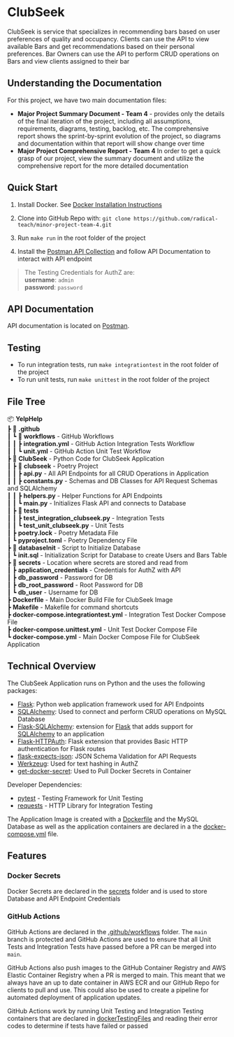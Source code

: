 
# ClubSeek
ClubSeek is service that specializes in recommending bars based on user preferences of quality and occupancy. Clients can use the API to view available Bars and get recommendations based on their personal preferences. Bar Owners can use the API to perform CRUD operations on Bars and view clients assigned to their bar

## Understanding the Documentation
For this project, we have two main documentation files: 
- **Major Project Summary Document - Team 4** - provides only the details of the final iteration of the project, including all assumptions, requirements, diagrams, testing, backlog, etc. The comprehensive report shows the sprint-by-sprint evolution of the project, so diagrams and documentation within that report will show change over time
- **Major Project Comprehensive Report - Team 4** In order to get a quick grasp of our project, view the summary document and utilize the comprehensive report for the more detailed documentation

## Quick Start
1. Install Docker. See [Docker Installation Instructions](https://docs.docker.com/get-docker/)

2. Clone into GitHub Repo with: 
```git clone https://github.com/radical-teach/minor-project-team-4.git```

3. Run `make run` in the root folder of the project
4. Install the [Postman API Collection](https://documenter.getpostman.com/view/16583544/UyrGBZmX) and follow API Documentation to interact with API endpoint

> The Testing Credentials for AuthZ are: <br>
> **username**: `admin`<br>
> **password**: `password`

## API Documentation
API documentation is located on [Postman](https://documenter.getpostman.com/view/16583544/UyrGBZmX). 

## Testing 
- To run integration tests, run `make integrationtest` in the root folder of the project
- To run unit tests, run `make unittest` in the root folder of the project

## File Tree
📦 **YelpHelp** <br>
┣ 📂 **.github**<br>
┃ ┗ 📂 **workflows** - GitHub Workflows<br>
┃ ┃ ┣ **integration.yml** - GitHub Action Integration Tests Workflow<br>
┃ ┃ ┗ **unit.yml** - GitHub Action Unit Test Workflow<br>
┣ 📂 **ClubSeek** - Python Code for ClubSeek Application<br>
┃ ┣ 📂 **clubseek** - Poetry Project<br>
┃ ┃ ┣ **api.py** - All API Endpoints for all CRUD Operations in Application<br>
┃ ┃ ┣ **constants.py** - Schemas and DB Classes for API Request Schemas and SQLAlchemy<br>
┃ ┃ ┣ **helpers.py** - Helper Functions for API Endpoints<br>
┃ ┃ ┗ **main.py** - Initializes Flask API and connects to Database<br>
┃ ┣ 📂 **tests**<br>
┃ ┃ ┣ **test_integration_clubseek.py** - Integration Tests<br>
┃ ┃ ┗ **test_unit_clubseek.py** - Unit Tests<br>
┃ ┣ **poetry.lock** - Poetry Metadata File<br>
┃ ┗ **pyproject.toml** - Poetry Dependency File<br>
┣ 📂 **databaseInit** - Script to Initialize Database<br>
┃ ┗ **init.sql** - Initialization Script for Database to create Users and Bars Table<br>
┣ 📂 **secrets** - Location where secrets are stored and read from<br>
┃ ┣ **application_credentials** - Credentials for AuthZ with API<br>
┃ ┣ **db_password** - Password for DB <br>
┃ ┣ **db_root_password** - Root Password for DB<br>
┃ ┗ **db_user** - Username for DB <br>
┣ **Dockerfile** - Main Docker Build File for ClubSeek Image<br>
┣ **Makefile** - Makefile for command shortcuts<br>
┣ **docker-compose.integrationtest.yml** - Integration Test Docker Compose File<br>
┣ **docker-compose.unittest.yml** - Unit Test Docker Compose File<br>
┗ **docker-compose.yml** - Main Docker Compose File for ClubSeek Application<br>

## Technical Overview
The ClubSeek Application runs on Python and the uses the following packages:
- [Flask](https://pypi.org/project/Flask/): Python web application framework used for API Endpoints
- [SQLAlchemy](https://pypi.org/project/SQLAlchemy/): Used to connect and perform CRUD operations on MySQL Database
- [Flask-SQLAlchemy](https://pypi.org/project/Flask-SQLAlchemy/): extension for [Flask](https://palletsprojects.com/p/flask/) that adds support for [SQLAlchemy](https://www.sqlalchemy.org/) to an application
- [Flask-HTTPAuth](https://pypi.org/project/Flask-HTTPAuth/): Flask extension that provides Basic HTTP authentication for Flask routes
- [flask-expects-json](https://pypi.org/project/flask-expects-json/): JSON Schema Validation for API Requests
- [Werkzeug](https://pypi.org/project/Werkzeug/): Used for text hashing in AuthZ
- [get-docker-secret](https://pypi.org/project/get-docker-secret/): Used to Pull Docker Secrets in Container

Developer Dependencies:
- [pytest](https://pypi.org/project/pytest/) - Testing Framework for Unit Testing
- [requests](https://pypi.org/project/requests/) - HTTP Library for Integration Testing

The Application Image is created with a [Dockerfile](https://github.com/radical-teach/major-project-group-4/blob/main/Dockerfile) and the MySQL Database as well as the application containers are declared in a the [docker-compose.yml](https://github.com/radical-teach/major-project-group-4/blob/main/docker-compose.yml) file.

## Features
### Docker Secrets
Docker Secrets are declared in the [secrets](https://github.com/radical-teach/major-project-group-4/tree/main/secrets) folder and is used to store Database and API Endpoint Credentials
### GitHub Actions
GitHub Actions are declared in the [.github/workflows](https://github.com/radical-teach/major-project-group-4/tree/main/.github/workflows) folder. The `main` branch is protected and GitHub Actions are used to ensure that all Unit Tests and Integration Tests have passed before a PR can be merged into `main`. 

GitHub Actions also push images to the GitHub Container Registry and AWS Elastic Container Registry when a PR is merged to main. This meant that we always have an up to date container in AWS ECR and our GitHub Repo for clients to pull and use. This could also be used to create a pipeline for automated deployment of application updates.

GitHub Actions work by running Unit Testing and Integration Testing containers that are declared in [dockerTestingFiles](https://github.com/radical-teach/major-project-group-4/tree/main/dockerTestingFiles "dockerTestingFiles") and reading their error codes to determine if tests have failed or passed

